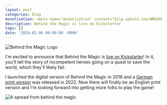 ```yaml
---
layout: post
categories: blog
monetization: <meta name="monetization" content="$ilp.uphold.com/WMbkRBiZFgbx">
description: Behind the Magic is live on Kickstarter
tags: []
date: '2024-02-06 09:00:00 -0800'
---
```

![Behind the Magic Logo](https://img.itch.zone/aW1nLzE3NDExNzMucG5n/original/7%2BdxH0.png)

I'm excited to announce that Behind the Magic is [live on Kickstarter](https://www.kickstarter.com/projects/randylubin/behind-the-magic-a-fantasy-mockumentary-game)! In it, you'll tell the story of incompetent heroes going on a quest to save the world, which they'll likely fail.

I launched the digital version of Behind the Magic in 2018 and a [German print version](https://www.system-matters.de/shop/behind-the-magic/) was released in 2022. Now there will finally be an English print version and I'm looking forward into getting more folks to play the game!

![A spread from behind the magic](https://i.kickstarter.com/assets/044/129/678/36db5c4f5b5bf057c2129e36e7d0a4b1_original.png?fit=scale-down&origin=ugc&width=680&sig=RfvhJj7XXrHAFdnw31fwzvkiOLpoUntJFVRnmctZQIc%3D)
